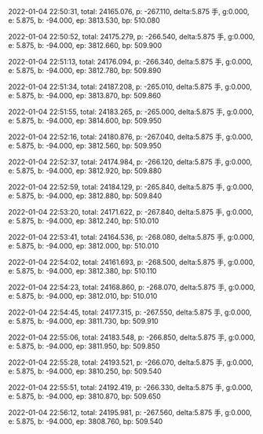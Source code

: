 2022-01-04 22:50:31, total: 24165.076, p: -267.110, delta:5.875 手, g:0.000, e: 5.875, b: -94.000, ep: 3813.530, bp: 510.080

2022-01-04 22:50:52, total: 24175.279, p: -266.540, delta:5.875 手, g:0.000, e: 5.875, b: -94.000, ep: 3812.660, bp: 509.900

2022-01-04 22:51:13, total: 24176.094, p: -266.340, delta:5.875 手, g:0.000, e: 5.875, b: -94.000, ep: 3812.780, bp: 509.890

2022-01-04 22:51:34, total: 24187.208, p: -265.010, delta:5.875 手, g:0.000, e: 5.875, b: -94.000, ep: 3813.870, bp: 509.860

2022-01-04 22:51:55, total: 24183.265, p: -265.000, delta:5.875 手, g:0.000, e: 5.875, b: -94.000, ep: 3814.600, bp: 509.950

2022-01-04 22:52:16, total: 24180.876, p: -267.040, delta:5.875 手, g:0.000, e: 5.875, b: -94.000, ep: 3812.560, bp: 509.950

2022-01-04 22:52:37, total: 24174.984, p: -266.120, delta:5.875 手, g:0.000, e: 5.875, b: -94.000, ep: 3812.920, bp: 509.880

2022-01-04 22:52:59, total: 24184.129, p: -265.840, delta:5.875 手, g:0.000, e: 5.875, b: -94.000, ep: 3812.880, bp: 509.840

2022-01-04 22:53:20, total: 24171.622, p: -267.840, delta:5.875 手, g:0.000, e: 5.875, b: -94.000, ep: 3812.240, bp: 510.010

2022-01-04 22:53:41, total: 24164.536, p: -268.080, delta:5.875 手, g:0.000, e: 5.875, b: -94.000, ep: 3812.000, bp: 510.010

2022-01-04 22:54:02, total: 24161.693, p: -268.500, delta:5.875 手, g:0.000, e: 5.875, b: -94.000, ep: 3812.380, bp: 510.110

2022-01-04 22:54:23, total: 24168.860, p: -268.070, delta:5.875 手, g:0.000, e: 5.875, b: -94.000, ep: 3812.010, bp: 510.010

2022-01-04 22:54:45, total: 24177.315, p: -267.550, delta:5.875 手, g:0.000, e: 5.875, b: -94.000, ep: 3811.730, bp: 509.910

2022-01-04 22:55:06, total: 24183.548, p: -266.850, delta:5.875 手, g:0.000, e: 5.875, b: -94.000, ep: 3811.950, bp: 509.850

2022-01-04 22:55:28, total: 24193.521, p: -266.070, delta:5.875 手, g:0.000, e: 5.875, b: -94.000, ep: 3810.250, bp: 509.540

2022-01-04 22:55:51, total: 24192.419, p: -266.330, delta:5.875 手, g:0.000, e: 5.875, b: -94.000, ep: 3810.870, bp: 509.650

2022-01-04 22:56:12, total: 24195.981, p: -267.560, delta:5.875 手, g:0.000, e: 5.875, b: -94.000, ep: 3808.760, bp: 509.540